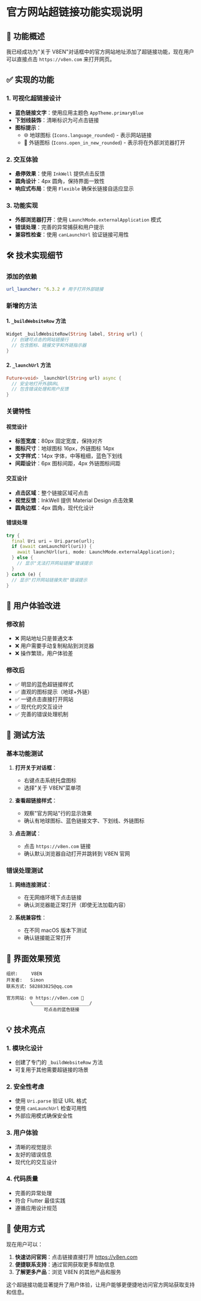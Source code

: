 # 官方网站超链接功能实现说明

## 🔗 功能概述

我已经成功为"关于 V8EN"对话框中的官方网站地址添加了超链接功能，现在用户可以直接点击 `https://v8en.com` 来打开网页。

## ✅ 实现的功能

### 1. 可视化超链接设计

- **蓝色链接文字**：使用应用主题色 `AppTheme.primaryBlue`
- **下划线装饰**：清晰标识为可点击链接
- **图标提示**：
  - 🌐 地球图标 (`Icons.language_rounded`) - 表示网站链接
  - 🔗 外链图标 (`Icons.open_in_new_rounded`) - 表示将在外部浏览器打开

### 2. 交互体验

- **悬停效果**：使用 `InkWell` 提供点击反馈
- **圆角设计**：4px 圆角，保持界面一致性
- **响应式布局**：使用 `Flexible` 确保长链接自适应显示

### 3. 功能实现

- **外部浏览器打开**：使用 `LaunchMode.externalApplication` 模式
- **错误处理**：完善的异常捕获和用户提示
- **兼容性检查**：使用 `canLaunchUrl` 验证链接可用性

## 🛠️ 技术实现细节

### 添加的依赖

```yaml
url_launcher: ^6.3.2 # 用于打开外部链接
```

### 新增的方法

#### 1. `_buildWebsiteRow` 方法

```dart
Widget _buildWebsiteRow(String label, String url) {
  // 创建可点击的网站链接行
  // 包含图标、链接文字和外链指示器
}
```

#### 2. `_launchUrl` 方法

```dart
Future<void> _launchUrl(String url) async {
  // 安全地打开外部URL
  // 包含错误处理和用户反馈
}
```

### 关键特性

#### 视觉设计

- **标签宽度**：80px 固定宽度，保持对齐
- **图标尺寸**：地球图标 16px，外链图标 14px
- **文字样式**：14px 字体，中等粗细，蓝色下划线
- **间距设计**：6px 图标间距，4px 外链图标间距

#### 交互设计

- **点击区域**：整个链接区域可点击
- **视觉反馈**：InkWell 提供 Material Design 点击效果
- **圆角边框**：4px 圆角，现代化设计

#### 错误处理

```dart
try {
  final Uri uri = Uri.parse(url);
  if (await canLaunchUrl(uri)) {
    await launchUrl(uri, mode: LaunchMode.externalApplication);
  } else {
    // 显示"无法打开网站链接"错误提示
  }
} catch (e) {
  // 显示"打开网站链接失败"错误提示
}
```

## 🎯 用户体验改进

### 修改前

- ❌ 网站地址只是普通文本
- ❌ 用户需要手动复制粘贴到浏览器
- ❌ 操作繁琐，用户体验差

### 修改后

- ✅ 明显的蓝色超链接样式
- ✅ 直观的图标提示（地球+外链）
- ✅ 一键点击直接打开网站
- ✅ 现代化的交互设计
- ✅ 完善的错误处理机制

## 🧪 测试方法

### 基本功能测试

1. **打开关于对话框**：

   - 右键点击系统托盘图标
   - 选择"关于 V8EN"菜单项

2. **查看超链接样式**：

   - 观察"官方网站"行的显示效果
   - 确认有地球图标、蓝色链接文字、下划线、外链图标

3. **点击测试**：
   - 点击 `https://v8en.com` 链接
   - 确认默认浏览器自动打开并跳转到 V8EN 官网

### 错误处理测试

1. **网络连接测试**：

   - 在无网络环境下点击链接
   - 确认浏览器能正常打开（即使无法加载内容）

2. **系统兼容性**：
   - 在不同 macOS 版本下测试
   - 确认链接能正常打开

## 🎨 界面效果预览

```
组织:     V8EN
开发者:   Simon
联系方式: 582883825@qq.com

官方网站: 🌐 https://v8en.com 🔗
         \_____________________/
              可点击的蓝色链接
```

## 💡 技术亮点

### 1. 模块化设计

- 创建了专门的 `_buildWebsiteRow` 方法
- 可复用于其他需要超链接的场景

### 2. 安全性考虑

- 使用 `Uri.parse` 验证 URL 格式
- 使用 `canLaunchUrl` 检查可用性
- 外部应用模式确保安全性

### 3. 用户体验

- 清晰的视觉提示
- 友好的错误信息
- 现代化的交互设计

### 4. 代码质量

- 完善的异常处理
- 符合 Flutter 最佳实践
- 遵循应用设计规范

## 🚀 使用方式

现在用户可以：

1. **快速访问官网**：点击链接直接打开 https://v8en.com
2. **便捷联系支持**：通过官网获取更多帮助信息
3. **了解更多产品**：浏览 V8EN 的其他产品和服务

这个超链接功能显著提升了用户体验，让用户能够更便捷地访问官方网站获取支持和信息。
